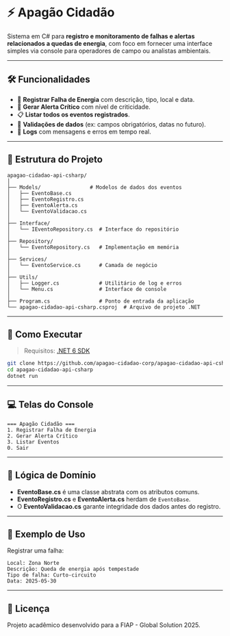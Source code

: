 # ⚡ Apagão Cidadão

Sistema em C# para **registro e monitoramento de falhas e alertas relacionados a quedas de energia**, com foco em fornecer uma interface simples via console para operadores de campo ou analistas ambientais.

---

## 🛠️ Funcionalidades

- 📌 **Registrar Falha de Energia** com descrição, tipo, local e data.
- 🚨 **Gerar Alerta Crítico** com nível de criticidade.
- 📋 **Listar todos os eventos registrados**.
- 🔎 **Validações de dados** (ex: campos obrigatórios, datas no futuro).
- 🧾 **Logs** com mensagens e erros em tempo real.

---

## 📁 Estrutura do Projeto

```
apagao-cidadao-api-csharp/
│
├── Models/                # Modelos de dados dos eventos
│   ├── EventoBase.cs
│   ├── EventoRegistro.cs
│   ├── EventoAlerta.cs
│   └── EventoValidacao.cs
│
├── Interface/
│   └── IEventoRepository.cs  # Interface do repositório
│
├── Repository/
│   └── EventoRepository.cs   # Implementação em memória
│
├── Services/
│   └── EventoService.cs      # Camada de negócio
│
├── Utils/
│   ├── Logger.cs             # Utilitário de log e erros
│   └── Menu.cs               # Interface de console
│
├── Program.cs                # Ponto de entrada da aplicação
└── apagao-cidadao-api-csharp.csproj  # Arquivo de projeto .NET
```

---

## 🚀 Como Executar

> Requisitos: [.NET 6 SDK](https://dotnet.microsoft.com/en-us/download/dotnet/6.0)

```bash
git clone https://github.com/apagao-cidadao-corp/apagao-cidadao-api-csharp.git
cd apagao-cidadao-api-csharp
dotnet run
```

---

## 💻 Telas do Console

```plaintext
=== Apagão Cidadão ===
1. Registrar Falha de Energia
2. Gerar Alerta Crítico
3. Listar Eventos
0. Sair
```

---

## 🧠 Lógica de Domínio

- **EventoBase.cs** é uma classe abstrata com os atributos comuns.
- **EventoRegistro.cs** e **EventoAlerta.cs** herdam de `EventoBase`.
- O **EventoValidacao.cs** garante integridade dos dados antes do registro.

---

## 📝 Exemplo de Uso

Registrar uma falha:

```
Local: Zona Norte
Descrição: Queda de energia após tempestade
Tipo de falha: Curto-circuito
Data: 2025-05-30
```

---

## 📄 Licença

Projeto acadêmico desenvolvido para a FIAP - Global Solution 2025.